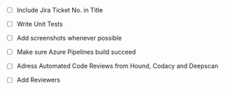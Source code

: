
- [ ] Include Jira Ticket No. in Title
- [ ] Write Unit Tests
- [ ] Add screenshots whenever possible
- [ ] Make sure Azure Pipelines build succeed
- [ ] Adress Automated Code Reviews from Hound, Codacy and Deepscan
- [ ] Add Reviewers

